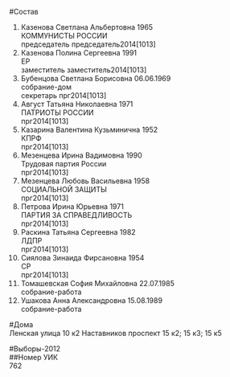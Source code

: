 #Состав  
1. Казенова Светлана Альбертовна 1965  
    КОММУНИСТЫ РОССИИ  
    председатель председатель2014[1013]  
2. Казенова Полина Сергеевна 1991  
    ЕР  
    заместитель заместитель2014[1013]  
3. Бубенцова Светлана Борисовна 06.06.1969  
    собрание-дом  
    секретарь прг2014[1013]  
4. Август Татьяна Николаевна 1971  
    ПАТРИОТЫ РОССИИ  
    прг2014[1013]  
5. Казарина Валентина Кузьминична 1952  
    КПРФ  
    прг2014[1013]  
6. Мезенцева Ирина Вадимовна 1990  
    Трудовая партия России  
    прг2014[1013]  
7. Мезенцева Любовь Васильевна 1958  
    СОЦИАЛЬНОЙ ЗАЩИТЫ  
    прг2014[1013]  
8. Петрова Ирина Юрьевна 1971  
    ПАРТИЯ ЗА СПРАВЕДЛИВОСТЬ  
    прг2014[1013]  
9. Раскина Татьяна Сергеевна 1982  
    ЛДПР  
    прг2014[1013]  
10. Сиялова Зинаида Фирсановна 1954  
    СР  
    прг2014[1013]  
11. Томашевская София Михайловна 22.07.1985  
    собрание-работа  
12. Ушакова Анна Александровна 15.08.1989  
    собрание-работа  
  
#Дома  
Ленская улица 10 к2 Наставников проспект 15 к2; 15 к3; 15 к5  
  
#Выборы-2012  
##Номер УИК  
762  
